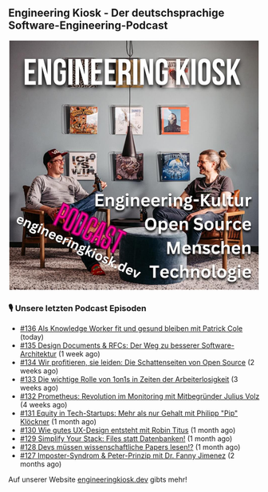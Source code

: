 ## Engineering Kiosk - Der deutschsprachige Software-Engineering-Podcast

<p align="center">
  <img width="500" height="500" src="https://github.com/EngineeringKiosk/.github/blob/main/images/podcast_square.jpg" alt="Engineering Kiosk Podcast" title="Engineering Kiosk Podcast">
</p>

### 🎙️ Unsere letzten Podcast Episoden


- [#136 Als Knowledge Worker fit und gesund bleiben mit Patrick Cole](https://engineeringkiosk.dev) (today)
- [#135 Design Documents &amp; RFCs: Der Weg zu besserer Software-Architektur](https://engineeringkiosk.dev) (1 week ago)
- [#134 Wir profitieren, sie leiden: Die Schattenseiten von Open Source](https://engineeringkiosk.dev) (2 weeks ago)
- [#133 Die wichtige Rolle von 1on1s in Zeiten der Arbeiterlosigkeit](https://engineeringkiosk.dev) (3 weeks ago)
- [#132 Prometheus: Revolution im Monitoring mit Mitbegründer Julius Volz](https://engineeringkiosk.dev) (4 weeks ago)
- [#131 Equity in Tech-Startups: Mehr als nur Gehalt mit Philipp &#34;Pip&#34; Klöckner](https://engineeringkiosk.dev) (1 month ago)
- [#130 Wie gutes UX-Design entsteht mit Robin Titus](https://engineeringkiosk.dev) (1 month ago)
- [#129 Simplify Your Stack: Files statt Datenbanken!](https://engineeringkiosk.dev) (1 month ago)
- [#128 Devs müssen wissenschaftliche Papers lesen!?](https://engineeringkiosk.dev) (1 month ago)
- [#127 Imposter-Syndrom &amp; Peter-Prinzip mit Dr. Fanny Jimenez](https://engineeringkiosk.dev) (2 months ago)

Auf unserer Website [engineeringkiosk.dev](https://engineeringkiosk.dev/) gibts mehr!
